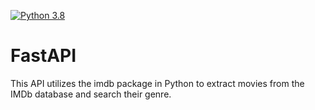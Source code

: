 [![Python 3.8](https://github.com/preetkhowaja/FastAPI/actions/workflows/main.yml/badge.svg)](https://github.com/preetkhowaja/FastAPI/actions/workflows/main.yml)


# FastAPI 

This API utilizes the imdb package in Python to extract movies from the IMDb database and search their genre. 
